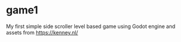 # game1
My first simple side scroller level based game using Godot engine and assets from https://kenney.nl/ 
